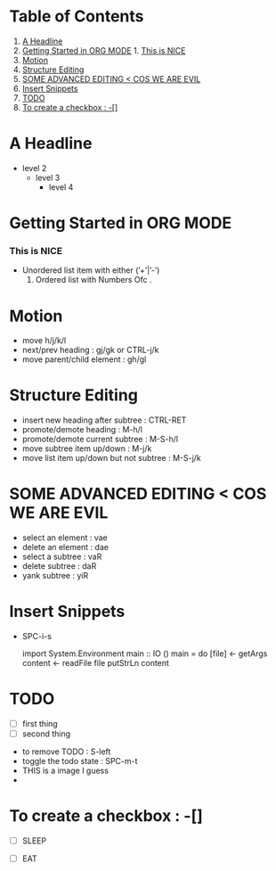 
# Table of Contents

1.  [A Headline](#orgd2a10ed)
2.  [Getting Started in ORG MODE](#org4080607)
        1.  [This is NICE](#org6be0aec)
3.  [Motion](#orge7e98bc)
4.  [Structure Editing](#org4101819)
5.  [SOME ADVANCED EDITING < COS WE ARE EVIL](#org16e7115)
6.  [Insert Snippets](#orgbc3088e)
7.  [TODO](#org003d9f9)
8.  [To create a checkbox : -[]](#orgfad9f68)



<a id="orgd2a10ed"></a>

# A Headline

-   level 2
    -   level 3
        -   level 4


<a id="org4080607"></a>

# Getting Started in ORG MODE


<a id="org6be0aec"></a>

### This is NICE

-   Unordered list item with either (&rsquo;+&rsquo;|&rsquo;-&rsquo;)
    1.  Ordered list with Numbers Ofc .


<a id="orge7e98bc"></a>

# Motion

-   move h/j/k/l
-   next/prev heading : gj/gk or CTRL-j/k
-   move parent/child element : gh/gl


<a id="org4101819"></a>

# Structure Editing

-   insert new heading after subtree : CTRL-RET
-   promote/demote heading : M-h/l
-   promote/demote current subtree : M-S-h/l
-   move subtree item up/down : M-j/k
-   move list item up/down but not subtree : M-S-j/k


<a id="org16e7115"></a>

# SOME ADVANCED EDITING < COS WE ARE EVIL

-   select an element : vae
-   delete an element : dae
-   select a subtree : vaR
-   delete subtree : daR
-   yank subtree : yiR


<a id="orgbc3088e"></a>

# Insert Snippets

-   SPC-i-s

    import System.Environment
    main :: IO ()
    main = do
      [file] <- getArgs
      content <- readFile file
      putStrLn content


<a id="org003d9f9"></a>

# TODO

-   [ ] first thing
-   [ ] second thing
-   to remove TODO : S-left
-   toggle the todo state : SPC-m-t
-   THIS is a image I guess
-   


<a id="orgfad9f68"></a>

# To create a checkbox : -[]

-   [ ] SLEEP
-   [ ] EAT

